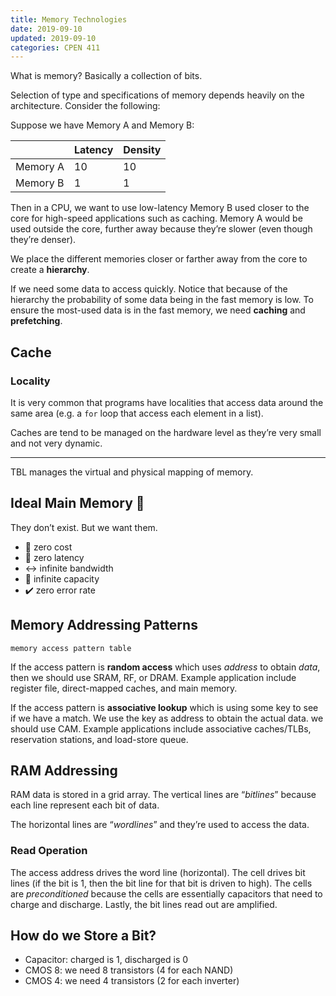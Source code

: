 ```yaml
---
title: Memory Technologies
date: 2019-09-10
updated: 2019-09-10
categories: CPEN 411
---
```


What is memory? Basically a collection of bits.

Selection of type and specifications of memory depends heavily on the architecture. Consider the following:

Suppose we have Memory A and Memory B:

|          | Latency | Density |
| -------- | ------- | ------- |
| Memory A | 10      | 10      |
| Memory B | 1       | 1       |

Then in a CPU, we want to use low-latency Memory B used closer to the core for high-speed applications such as caching. Memory A would be used outside the core, further away because they’re slower (even though they’re denser).

We place the different memories closer or farther away from the core to create a **hierarchy**. 

If we need some data to access quickly. Notice that because of the hierarchy the probability of some data being in the fast memory is low. To ensure the most-used data is in the fast memory, we need **caching** and **prefetching**.

## Cache

### Locality

It is very common that programs have localities that access data around the same area (e.g. a `for` loop that access each element in a list).

Caches are tend to be managed on the hardware level as they’re very small and not very dynamic.





----

TBL manages the virtual and physical mapping of memory.



## Ideal Main Memory :unicorn:

They don’t exist. But we want them.

- :money_with_wings: zero cost
- :bullettrain_front: zero latency
- :left_right_arrow: infinite bandwidth
- :crystal_ball: infinite capacity
- :heavy_check_mark: zero error rate

## Memory Addressing Patterns

`memory access pattern table`

If the access pattern is **random access** which uses *address* to obtain *data*, then we should use SRAM, RF, or DRAM. Example application include register file, direct-mapped caches, and main memory.

If the access pattern is **associative lookup** which is using some key to see if we have a match. We use the key as address to obtain the actual data. we should use CAM. Example applications include associative caches/TLBs, reservation stations, and load-store queue.

## RAM Addressing

RAM data is stored in a grid array. The vertical lines are “*bitlines*” because each line represent each bit of data.

The horizontal lines are “*wordlines*” and they’re used to access the data.

### Read Operation

The access address drives the word line (horizontal). The cell drives bit lines (if the bit is 1, then the bit line for that bit is driven to high). The cells are *preconditioned* because the cells are essentially capacitors that need to charge and discharge. Lastly, the bit lines read out are amplified.

## How do we Store a Bit?

- Capacitor: charged is 1, discharged is 0
- CMOS 8: we need 8 transistors (4 for each NAND)
- CMOS 4: we need 4 transistors (2 for each inverter)